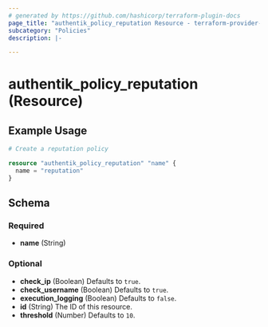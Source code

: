 ```yaml
---
# generated by https://github.com/hashicorp/terraform-plugin-docs
page_title: "authentik_policy_reputation Resource - terraform-provider-authentik"
subcategory: "Policies"
description: |-

---
```


# authentik_policy_reputation (Resource)



## Example Usage

```terraform
# Create a reputation policy

resource "authentik_policy_reputation" "name" {
  name = "reputation"
}
```

<!-- schema generated by tfplugindocs -->
## Schema

### Required

- **name** (String)

### Optional

- **check_ip** (Boolean) Defaults to `true`.
- **check_username** (Boolean) Defaults to `true`.
- **execution_logging** (Boolean) Defaults to `false`.
- **id** (String) The ID of this resource.
- **threshold** (Number) Defaults to `10`.


